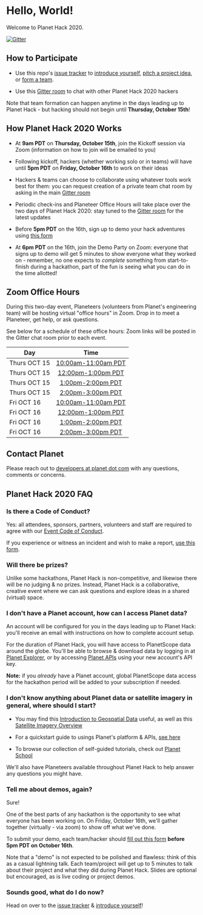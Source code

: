 # Hello, World!

Welcome to Planet Hack 2020. 

[![Gitter](https://badges.gitter.im/planetlabs-community/planet-hack-2020.svg)](https://gitter.im/planetlabs-community/planet-hack-2020?utm_source=badge&utm_medium=badge&utm_campaign=pr-badge)

## How to Participate

- Use this repo's [issue tracker](https://github.com/planetlabs-community/planet-hack-2020/issues/new/choose) to [introduce yourself](https://github.com/planetlabs-community/planet-hack-2020/issues/new?assignees=&labels=introduction&template=hacker-introductions.md&title=%5BINTRO%5D+), [pitch a project idea](https://github.com/planetlabs-community/planet-hack-2020/issues/new?assignees=&labels=project+pitch&template=hack-project-idea.md&title=%5BPITCH%5D),
  or [form a team](https://github.com/planetlabs-community/planet-hack-2020/issues/new?assignees=&labels=hack+team&template=form-a-team.md&title=%5BTEAM%5D).

- Use this [Gitter room](https://gitter.im/planetlabs-community/planet-hack-2020?utm_source=share-link&utm_medium=link&utm_campaign=share-link) to chat with other Planet Hack 2020 hackers

Note that team formation can happen anytime in the days leading up to Planet
Hack - but hacking should not begin until **Thursday, October 15th**!

## How Planet Hack 2020 Works

- At **9am PDT** on **Thursday, October 15th**, join the Kickoff session via Zoom (information on how to join will be emailed to you)
  
- Following kickoff, hackers (whether working solo or in teams) will have until **5pm PDT** on **Friday, October 16th** to work on their ideas

- Hackers & teams can choose to collaborate using whatever tools work best for them: you can request creation of a private team chat room by asking in the main [Gitter room](https://gitter.im/planetlabs-community/planet-hack-2020?utm_source=share-link&utm_medium=link&utm_campaign=share-link)

- Periodic check-ins and Planeteer Office Hours will take place over the two days of Planet Hack 2020: stay tuned to the [Gitter room](https://gitter.im/planetlabs-community/planet-hack-2020?utm_source=share-link&utm_medium=link&utm_campaign=share-link) for the latest updates
  
- Before **5pm PDT** on the 16th, sign up to demo your hack adventures using [this form](https://docs.google.com/forms/d/e/1FAIpQLSc-9xa2D9dDEcQJ1E7l1IPMrzYzYiZeRvuyq9Ly0aaCI-K2Pg/viewform?usp=sf_link)

- At **6pm PDT** on the 16th, join the Demo Party on Zoom: everyone that signs up to demo will get 5 minutes to show everyone what they worked on -
remember, no one expects to _complete_ something from start-to-finish during a hackathon, part of the fun is seeing what you can do in the time allotted!

## Zoom Office Hours

During this two-day event, Planeteers (volunteers from Planet's engineering team) will be hosting virtual "office hours" in Zoom. Drop in to meet a Planeteer, get help, or ask questions.

See below for a schedule of these office hours: Zoom links will be posted in the Gitter chat room prior to each event.

| Day   |  Time |
|-------|:-----:|
| Thurs OCT 15 |  [10:00am-11:00am PDT](https://www.timeanddate.com/worldclock/fixedtime.html?iso=20201015T10&p1=224) |
| Thurs OCT 15 |  [12:00pm-1:00pm PDT](https://www.timeanddate.com/worldclock/fixedtime.html?iso=20201015T12&p1=224) |
| Thurs OCT 15 |  [1:00pm-2:00pm PDT](https://www.timeanddate.com/worldclock/fixedtime.html?iso=20201015T13&p1=224) |
| Thurs OCT 15 |  [2:00pm-3:00pm PDT](https://www.timeanddate.com/worldclock/fixedtime.html?iso=20201015T14&p1=224) |
| Fri OCT 16 |  [10:00am-11:00am PDT](https://www.timeanddate.com/worldclock/fixedtime.html?iso=20201016T10&p1=224) |
| Fri OCT 16 |  [12:00pm-1:00pm PDT](https://www.timeanddate.com/worldclock/fixedtime.html?iso=20201016T12&p1=224) |
| Fri OCT 16 |  [1:00pm-2:00pm PDT](https://www.timeanddate.com/worldclock/fixedtime.html?iso=20201016T13&p1=224) |
| Fri OCT 16 |  [2:00pm-3:00pm PDT](https://www.timeanddate.com/worldclock/fixedtime.html?iso=20201016T14&p1=224) |


## Contact Planet

Please reach out to [developers at planet dot com](mailto:developers@planet.com) with any questions, comments or concerns.


## Planet Hack 2020 FAQ

### Is there a Code of Conduct?

Yes: all attendees, sponsors, partners, volunteers and staff are required to
agree with our [Event Code of Conduct](https://developers.planet.com/codeofconduct/).

If you experience or witness an incident and wish to make a report, [use this
form](https://docs.google.com/forms/d/e/1FAIpQLSf8b8uuyvZuqHX6Njd66Daud9PwsjlTatWjCx9rlsAMkh0KFw/viewform).

### Will there be prizes?

Unlike some hackathons, Planet Hack is non-competitive, and likewise there will be no
judging & no prizes. Instead, Planet Hack is a collaborative, creative event where we
can ask questions and explore ideas in a shared (virtual) space.

### I don't have a Planet account, how can I access Planet data?

An account will be configured for you in the days leading up to Planet Hack: you'll
receive an email with instructions on how to complete account setup.

For the duration of Planet Hack, you will have access to PlanetScope data around the
globe. You'll be able to browse & download data by logging in at [Planet
Explorer](https://www.planet.com/explorer/), or by accessing [Planet
APIs](https://developers.planet.com/docs/apis/) using your new account's API
key.

**Note:** if you _already_ have a Planet account, global PlanetScope data
access for the hackathon period will be added to your subscription if needed.

### I don't know anything about Planet data or satellite imagery in general, where should I start?

- You may find this [Introduction to Geospatial Data](https://developers.planet.com/planetschool/geospatial-data/) useful, as well as this [Satellite Imagery Overview](https://developers.planet.com/planetschool/satellite-imagery/)

- For a quickstart guide to usings Planet's platform & APIs, [see here](https://developers.planet.com/quickstart/)

- To browse our collection of self-guided tutorials, check out [Planet School](https://developers.planet.com/planetschool/)

We'll also have Planeteers available throughout Planet Hack to help answer any
questions you might have.

### Tell me about demos, again?

Sure!

One of the best parts of any hackathon is the opportunity to see what everyone
has been working on. On Friday, October 16th, we'll gather together (virtually - via zoom)
to show off what we've done.

To submit your demo, each team/hacker should [fill out this form](https://docs.google.com/forms/d/e/1FAIpQLSc-9xa2D9dDEcQJ1E7l1IPMrzYzYiZeRvuyq9Ly0aaCI-K2Pg/viewform?usp=sf_link) **before 5pm
PDT on October 16th**.

Note that a "demo" is not expected to be polished and flawless: think of this
as a casual lightning talk. Each team/project will get up to 5 minutes to talk
about their project and what they did during Planet Hack. Slides are optional but
encouraged, as is live coding or project demos. 

### Sounds good, what do I do now?

Head on over to the [issue tracker](https://github.com/planetlabs-community/planet-hack-2020/issues/new/choose) & [introduce yourself](https://github.com/planetlabs-community/planet-hack-2020/issues/new?assignees=&labels=introduction&template=hacker-introductions.md&title=%5BINTRO%5D+)!
